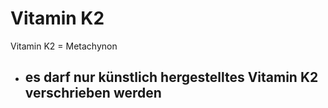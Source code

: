 # Vitamin K2
Vitamin K2 = Metachynon
- es darf nur künstlich hergestelltes Vitamin K2 verschrieben werden
	- 